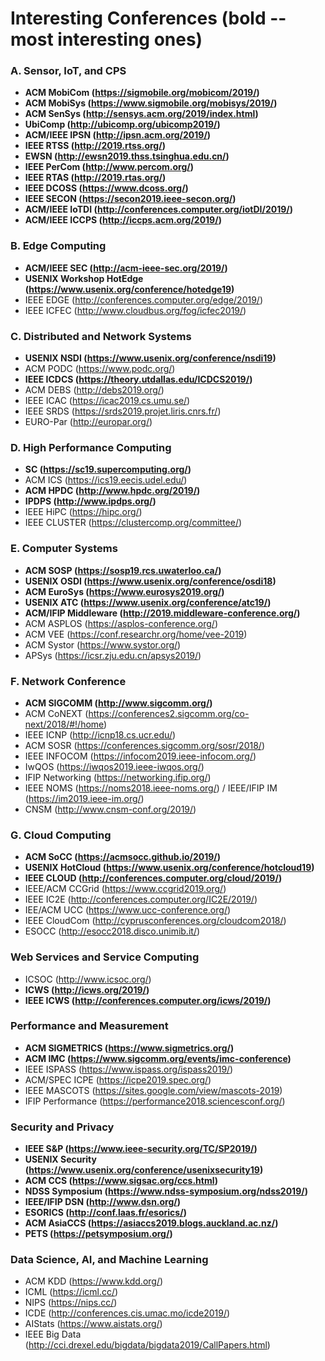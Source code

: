 # Interesting Conferences (**bold** -- most interesting ones)

### A. Sensor, IoT, and CPS 
- **ACM MobiCom (https://sigmobile.org/mobicom/2019/)**
- **ACM MobiSys (https://www.sigmobile.org/mobisys/2019/)**
- **ACM SenSys (http://sensys.acm.org/2019/index.html)**
- **UbiComp (http://ubicomp.org/ubicomp2019/)**
- **ACM/IEEE IPSN (http://ipsn.acm.org/2019/)**
- **IEEE RTSS (http://2019.rtss.org/)**
- **EWSN (http://ewsn2019.thss.tsinghua.edu.cn/)**
- **IEEE PerCom (http://www.percom.org/)**
- **IEEE RTAS (http://2019.rtas.org/)**
- **IEEE DCOSS (https://www.dcoss.org/)**
- **IEEE SECON (https://secon2019.ieee-secon.org/)**
- **ACM/IEEE IoTDI (http://conferences.computer.org/iotDI/2019/)**
- **ACM/IEEE ICCPS (http://iccps.acm.org/2019/)**

### B. Edge Computing
- **ACM/IEEE SEC (http://acm-ieee-sec.org/2019/)**
- **USENIX Workshop HotEdge (https://www.usenix.org/conference/hotedge19)**
- IEEE EDGE (http://conferences.computer.org/edge/2019/)
- IEEE ICFEC (http://www.cloudbus.org/fog/icfec2019/)

### C. Distributed and Network Systems
- **USENIX NSDI (https://www.usenix.org/conference/nsdi19)**
- ACM PODC (https://www.podc.org/)
- **IEEE ICDCS (https://theory.utdallas.edu/ICDCS2019/)**
- ACM DEBS (http://debs2019.org/)
- IEEE ICAC (https://icac2019.cs.umu.se/)
- IEEE SRDS (https://srds2019.projet.liris.cnrs.fr/)
- EURO-Par (http://europar.org/)

### D. High Performance Computing
- **SC (https://sc19.supercomputing.org/)**
- ACM ICS (https://ics19.eecis.udel.edu/)
- **ACM HPDC (http://www.hpdc.org/2019/)**
- **IPDPS (http://www.ipdps.org/)**
- IEEE HiPC (https://hipc.org/)
- IEEE CLUSTER (https://clustercomp.org/committee/)

### E. Computer Systems
- **ACM SOSP (https://sosp19.rcs.uwaterloo.ca/)**
- **USENIX OSDI (https://www.usenix.org/conference/osdi18)**
- **ACM EuroSys (https://www.eurosys2019.org/)**
- **USENIX ATC (https://www.usenix.org/conference/atc19/)**
- **ACM/IFIP Middleware (http://2019.middleware-conference.org/)**
- ACM ASPLOS (https://asplos-conference.org/)
- ACM VEE (https://conf.researchr.org/home/vee-2019)
- ACM Systor (https://www.systor.org/)
- APSys (https://icsr.zju.edu.cn/apsys2019/)

### F. Network Conference
- **ACM SIGCOMM (http://www.sigcomm.org/)**
- ACM CoNEXT (https://conferences2.sigcomm.org/co-next/2018/#!/home)
- IEEE ICNP (http://icnp18.cs.ucr.edu/)
- ACM SOSR (https://conferences.sigcomm.org/sosr/2018/)
- IEEE INFOCOM (https://infocom2019.ieee-infocom.org/)
- IwQOS (https://iwqos2019.ieee-iwqos.org/)
- IFIP Networking (https://networking.ifip.org/)
- IEEE NOMS (https://noms2018.ieee-noms.org/) / IEEE/IFIP IM (https://im2019.ieee-im.org/)
- CNSM (http://www.cnsm-conf.org/2019/)

### G. Cloud Computing
- **ACM SoCC (https://acmsocc.github.io/2019/)**
- **USENIX HotCloud (https://www.usenix.org/conference/hotcloud19)**
- **IEEE CLOUD (http://conferences.computer.org/cloud/2019/)**
- IEEE/ACM CCGrid (https://www.ccgrid2019.org/)
- IEEE IC2E (http://conferences.computer.org/IC2E/2019/)
- IEE/ACM UCC (https://www.ucc-conference.org/)
- IEEE CloudCom (http://cyprusconferences.org/cloudcom2018/)
- ESOCC (http://esocc2018.disco.unimib.it/)

### Web Services and Service Computing
- ICSOC (http://www.icsoc.org/)
- **ICWS (http://icws.org/2019/)**
- **IEEE ICWS (http://conferences.computer.org/icws/2019/)**

### Performance and Measurement
- **ACM SIGMETRICS (https://www.sigmetrics.org/)**
- **ACM IMC (https://www.sigcomm.org/events/imc-conference)**
- IEEE ISPASS (https://www.ispass.org/ispass2019/)
- ACM/SPEC ICPE (https://icpe2019.spec.org/)
- IEEE MASCOTS (https://sites.google.com/view/mascots-2019)
- IFIP Performance (https://performance2018.sciencesconf.org/)

### Security and Privacy
- **IEEE S&P (https://www.ieee-security.org/TC/SP2019/)**
- **USENIX Security (https://www.usenix.org/conference/usenixsecurity19)**
- **ACM CCS (https://www.sigsac.org/ccs.html)**
- **NDSS Symposium (https://www.ndss-symposium.org/ndss2019/)**
- **IEEE/IFIP DSN (http://www.dsn.org/)**
- **ESORICS (http://conf.laas.fr/esorics/)**
- **ACM AsiaCCS (https://asiaccs2019.blogs.auckland.ac.nz/)**
- **PETS (https://petsymposium.org/)**

### Data Science, AI, and Machine Learning
- ACM KDD (https://www.kdd.org/)
- ICML (https://icml.cc/)
- NIPS (https://nips.cc/)
- ICDE (http://conferences.cis.umac.mo/icde2019/)
- AIStats (https://www.aistats.org/)
- IEEE Big Data (http://cci.drexel.edu/bigdata/bigdata2019/CallPapers.html)